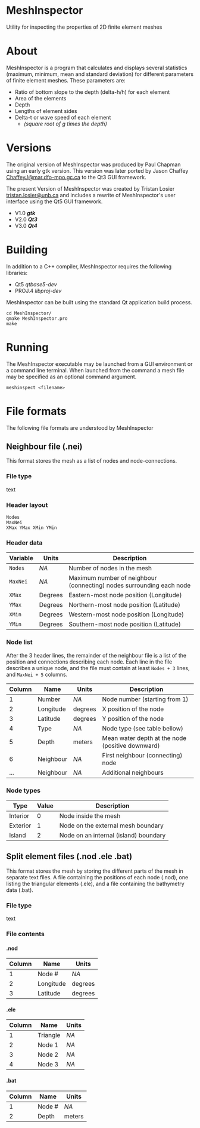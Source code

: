 # MeshInspector
Utility for inspecting the properties of 2D finite element meshes

# About
MeshInspector is a program that calculates and displays several statistics (maximum, minimum, mean and standard deviation) for different parameters of finite element meshes. These parameters are:

* Ratio of bottom slope to the depth (delta-h/h) for each element
* Area of the elements
* Depth
* Lengths of element sides
* Delta-t or wave speed of each element
  * *(square root of g times the depth)*

# Versions
The original version of MeshInspector was produced by Paul Chapman using an early gtk version. This version was later ported by Jason Chaffey ChaffeyJ@mar.dfo-mpo.gc.ca to the Qt3 GUI framework.

The present Version of MeshInspector was created by Tristan Losier tristan.losier@unb.ca and includes a rewrite of MeshInspector's user interface using the Qt5 GUI framework.

* V1.0 ***gtk***
* V2.0 ***Qt3***
* V3.0 ***Qt4***

# Building
In addition to a C++ compiler, MeshInspector requires the following libraries:
* Qt5 *qtbase5-dev*
* PROJ.4 *libproj-dev*

MeshInspector can be built using the standard Qt application build process.

    cd MeshInspector/
    qmake MeshInspector.pro
    make

# Running
The MeshInspector executable may be launched from a GUI environment or a command line terminal. When launched from the command a mesh file may be specified as an optional command argument.

    meshinspect <filename>

# File formats
The following file formats are understood by MeshInspector

## Neighbour file (.nei)
This format stores the mesh as a list of nodes and node-connections.

### File type
text

### Header layout
    Nodes
    MaxNei
    XMax YMax XMin YMin

### Header data
 Variable | Units   | Description
 -------- | ------- | -----------
 `Nodes`  | *NA*    | Number of nodes in the mesh
 `MaxNei` | *NA*    | Maximum number of neighbour (connecting) nodes surrounding each node
 `XMax`   | Degrees | Eastern-most node position (Longitude)
 `YMax`   | Degrees | Northern-most node position (Latitude)
 `XMin`   | Degrees | Western-most node position (Longitude)
 `YMin`   | Degrees | Southern-most node position (Latitude)

### Node list
After the 3 header lines, the remainder of the neighbour file is a list of the position and connections describing each node. Each line in the file describes a unique node, and the file must contain at least `Nodes + 3` lines, and `MaxNei + 5` columns.

 Column | Name      | Units   | Description
 ------ | --------- | ------- | -----------
 1      | Number    | *NA*    | Node number (starting from 1)
 2      | Longitude | degrees | X position of the node
 3      | Latitude  | degrees | Y position of the node
 4      | Type      | *NA*    | Node type (see table bellow)
 5      | Depth     | meters  | Mean water depth at the node (positive downward)
 6      | Neighbour | *NA*    | First neighbour (connecting) node
 ...    | Neighbour | *NA*    | Additional neighbours

### Node types
 Type     | Value | Description
 -------- | ----- | -----------
 Interior | 0     | Node inside the mesh
 Exterior | 1     | Node on the external mesh boundary
 Island   | 2     | Node on an internal (island) boundary

## Split element files (.nod .ele .bat)
This format stores the mesh by storing the different parts of the mesh in separate text files. A file containing the positions of each node (.nod), one listing the triangular elements (.ele), and a file containing the bathymetry data (.bat).

### File type
text

### File contents
#### .nod
 Column | Name      | Units
 ------ | --------- | -----
 1      | Node #    | *NA*
 2      | Longitude | degrees
 3      | Latitude  | degrees

#### .ele
 Column | Name     | Units
 ------ | -------- | -----
 1      | Triangle | *NA*
 2      | Node 1   | *NA*
 3      | Node 2   | *NA*
 4      | Node 3   | *NA*

#### .bat
 Column | Name   | Units
 ------ | ------ | -----
 1      | Node # | *NA*
 2      | Depth  | meters


